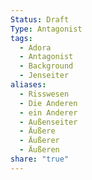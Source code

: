 ```yaml
---
Status: Draft
Type: Antagonist
tags:
  - Adora
  - Antagonist
  - Background
  - Jenseiter
aliases:
  - Risswesen
  - Die Anderen
  - ein Anderer
  - Außenseiter
  - Äußere
  - Äußerer
  - Äußeren
share: "true"
---
```

